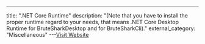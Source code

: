 ---
title: ".NET Core Runtime"
description: "(Note that you have to install the proper runtime regard to your needs, that means .NET Core Desktop Runtime for BruteSharkDesktop and  for BruteSharkCli)."
external_category: "Miscellaneous"
---[Visit Website](https://dotnet.microsoft.com/download/dotnet/3.1/runtime)

